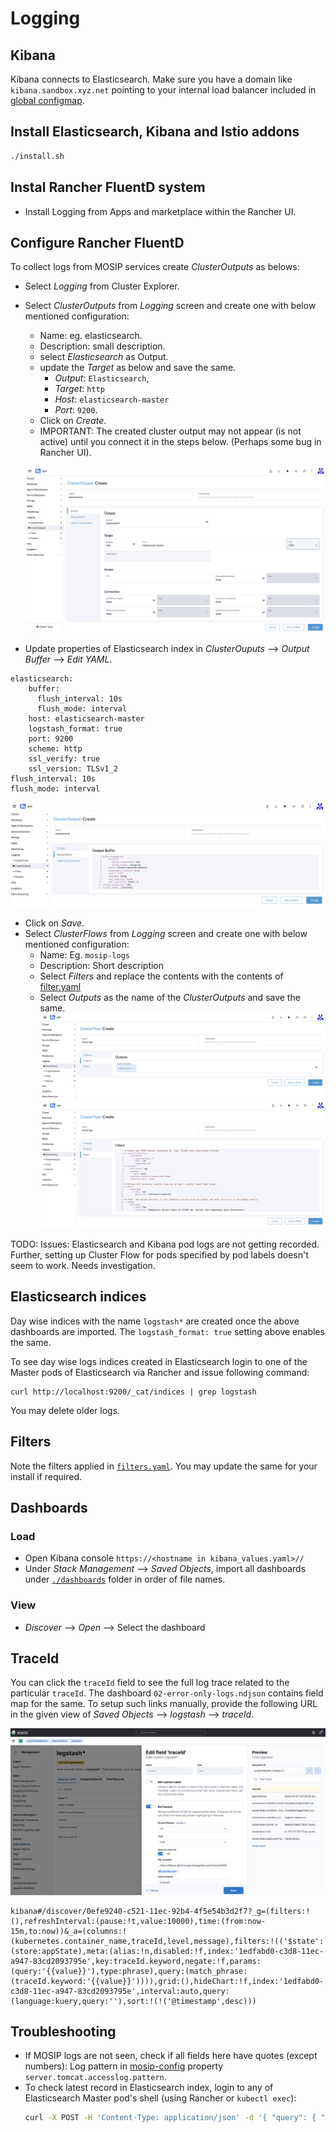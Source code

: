 # Logging

## Kibana
Kibana connects to Elasticsearch. Make sure you have a domain like `kibana.sandbox.xyz.net` pointing to your internal load balancer included in [global configmap](../mosip/global_configmap.yaml.sample).

## Install Elasticsearch, Kibana and Istio addons
```sh 
./install.sh
```

## Instal Rancher FluentD system
* Install Logging from Apps and marketplace within the Rancher UI.

## Configure Rancher FluentD
To collect logs from MOSIP services create _ClusterOutputs_ as belows:
* Select _Logging_ from Cluster Explorer.
* Select _ClusterOutputs_ from _Logging_ screen and create one with below mentioned configuration:
    *  Name: eg. elasticsearch.
    *  Description: small description.
    *  select _Elasticsearch_ as Output.
    *  update the _Target_ as below and save the same.
        * _Output_: `Elasticsearch`, 
        * _Target_: `http`
        * _Host_: `elasticsearch-master` 
        * _Port_: `9200`.
    * Click on _Create_.
    * IMPORTANT: The created cluster output may not appear (is not active) until you connect it in the steps below. (Perhaps some bug in Rancher UI).
    
    ![](../docs/_images/clusteroutput.png)
    
* Update properties of Elasticsearch index in _ClusterOuputs_ --> _Output Buffer_ --> _Edit YAML_.
```
elasticsearch:
    buffer:
      flush_interval: 10s
      flush_mode: interval
    host: elasticsearch-master
    logstash_format: true
    port: 9200
    scheme: http
    ssl_verify: true
    ssl_version: TLSv1_2
flush_interval: 10s
flush_mode: interval
```
![](../docs/_images/clusteroutput-properties.png)
    
* Click on _Save_.
* Select _ClusterFlows_ from _Logging_ screen and create one with below mentioned configuration: 
    * Name: Eg. `mosip-logs`
    * Description: Short description
    * Select _Filters_ and replace the contents with the contents of [filter.yaml](./filter.yaml)
    * Select _Outputs_ as the name of the _ClusterOutputs_ and save the same.
    ![](../docs/_images/clusterflow-outputs.png)
    ![](../docs/_images/clusterflow-filter.png)
    
TODO: Issues: Elasticsearch and Kibana pod logs are not getting recorded. Further, setting up Cluster Flow for pods specified by pod labels doesn't seem to work. Needs investigation.

## Elasticsearch indices 
Day wise indices with the name `logstash*` are created once the above dashboards are imported. The `logstash_format: true` setting above enables the same.

To see day wise logs indices created in Elasticsearch login to one of the Master pods of Elasticsearch via Rancher and issue following command:
```
curl http://localhost:9200/_cat/indices | grep logstash
```
You may delete older logs.

## Filters
Note the filters applied in [`filters.yaml`](filters.yaml). You may update the same for your install if required. 

## Dashboards
### Load
* Open Kibana console `https://<hostname in kibana_values.yaml>//`
* Under _Stack Management_ --> _Saved Objects_, import all dashboards under [`./dashboards`](./dashboards) folder in order of file names. 
### View
* _Discover_ --> _Open_ --> Select the dashboard

## TraceId
You can click the `traceId` field to see the full log trace related to the particular `traceId`. The dashboard `02-error-only-logs.ndjson` contains field map for the same.  To setup such links manually, provide the following URL in the given view of _Saved Objects_ --> _logstash_ --> _traceId_.

![](../docs/_images/traceid-kibana-setting.png)
 
```
kibana#/discover/0efe9240-c521-11ec-92b4-4f5e54b3d2f7?_g=(filters:!(),refreshInterval:(pause:!t,value:10000),time:(from:now-15m,to:now))&_a=(columns:!(kubernetes.container_name,traceId,level,message),filters:!(('$state':(store:appState),meta:(alias:!n,disabled:!f,index:'1edfabd0-c3d8-11ec-a947-83cd2093795e',key:traceId.keyword,negate:!f,params:(query:'{{value}}'),type:phrase),query:(match_phrase:(traceId.keyword:'{{value}}')))),grid:(),hideChart:!f,index:'1edfabd0-c3d8-11ec-a947-83cd2093795e',interval:auto,query:(language:kuery,query:''),sort:!(!('@timestamp',desc)))
```

## Troubleshooting
* If MOSIP logs are not seen, check if all fields here have quotes (except numbers):
Log pattern in [mosip-config](https://github.com/mosip/mosip-config/blob/develop3-v3/application-default.properties) property `server.tomcat.accesslog.pattern`.
* To check latest record in Elasticsearch index, login to any of Elasticsearch Master pod's shell (using Rancher or `kubectl exec`):
    ```sh
    curl -X POST -H 'Content-Type: application/json' -d '{ "query": { "match_all": {} }, "size": 1, "sort": [ { "@timestamp": { "order": "desc" } } ] }' http://localhost:9200/<index-name>/_search
    ```
